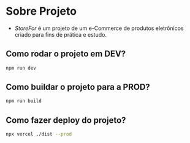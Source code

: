 # Sobre Projeto
 - *StoreFor* é um projeto de um e-Commerce de produtos eletrônicos criado para fins de prática e estudo.

## Como rodar o projeto em DEV?

```sh
npm run dev
```

## Como buildar o projeto para a PROD?

```sh
npm run build
```

## Como fazer deploy do projeto?

```sh
npx vercel ./dist --prod
```